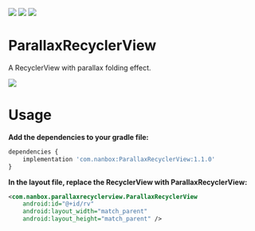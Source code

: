 [![](https://api.bintray.com/packages/southernbox/maven/ParallaxRecyclerView/images/download.svg)](https://bintray.com/southernbox/maven/ParallaxRecyclerView/_latestVersion)
[![](https://img.shields.io/badge/Android%20Arsenal-ParallaxRecyclerView-brightgreen.svg?style=flat)](https://android-arsenal.com/details/1/6399)
[![](https://img.shields.io/badge/API-15+-green.svg?style=flat)](https://android-arsenal.com/api?level=15)

# ParallaxRecyclerView

A RecyclerView with parallax folding effect.

![](/images/ParallaxRecyclerView.gif)

# Usage

**Add the dependencies to your gradle file:**

```javascript
dependencies {
    implementation 'com.nanbox:ParallaxRecyclerView:1.1.0'
}
```
**In the layout file, replace the RecyclerView with ParallaxRecyclerView:**

```xml
<com.nanbox.parallaxrecyclerview.ParallaxRecyclerView
    android:id="@+id/rv"
    android:layout_width="match_parent"
    android:layout_height="match_parent" />
```